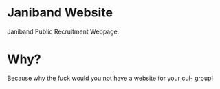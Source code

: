 # Janiband Website
 Janiband Public Recruitment Webpage.



# Why?
Because why the fuck would you not have a website for your cul- group!
